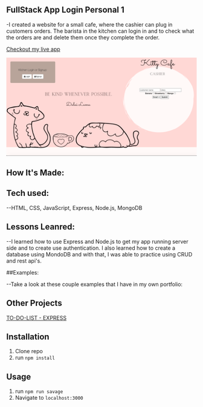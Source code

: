 
## FullStack App Login Personal 1

-I created a website for a small cafe, where the cashier can plug in customers orders. The barista in the kitchen can login in and to check what the orders are and delete them once they complete the order.  

[Checkout my live app](https://kitty-barista-cafe.herokuapp.com/)

![Kitty Cafe](public/shot3.png)

## How It's Made:

## Tech used:

--HTML, CSS, JavaScript, Express, Node.js, MongoDB

## Lessons Leanred:

--I learned how to use Express and Node.js to get my app running server side and to create use authentication. I also learned how to create a database using MondoDB and with that, I was able to practice using CRUD and rest api's.

##Examples:

--Take a look at these couple examples that I have in my own portfolio:

## Other Projects
[TO-DO-LIST - EXPRESS](https://personalexpressflowers.herokuapp.com/)
## Installation

1. Clone repo
2. run `npm install`

## Usage

1. run `npm run savage`
2. Navigate to `localhost:3000`
